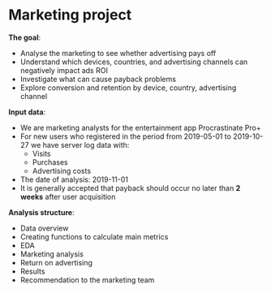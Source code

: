 # Marketing project
**The goal**:
- Analyse the marketing to see whether advertising pays off
- Understand which devices, countries, and advertising channels can negatively impact ads ROI
- Investigate what can cause payback problems
- Explore conversion and retention by device, country, advertising channel

**Input data**: 
- We are marketing analysts for the entertainment app Procrastinate Pro+
- For new users who registered in the period from 2019-05-01 to 2019-10-27 we have server log data with:
    - Visits
    - Purchases 
    - Advertising costs
- The date of analysis: 2019-11-01
- It is generally accepted that payback should occur no later than **2 weeks** after user acquisition

**Analysis structure**:
* Data overview
* Creating functions to calculate main metrics
* EDA
* Marketing analysis
* Return on advertising
* Results
* Recommendation to the marketing team
